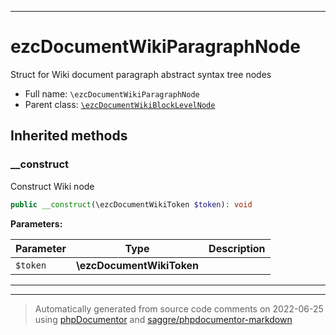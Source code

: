 ***

# ezcDocumentWikiParagraphNode

Struct for Wiki document paragraph abstract syntax tree nodes



* Full name: `\ezcDocumentWikiParagraphNode`
* Parent class: [`\ezcDocumentWikiBlockLevelNode`](./ezcDocumentWikiBlockLevelNode.md)






## Inherited methods


### __construct

Construct Wiki node

```php
public __construct(\ezcDocumentWikiToken $token): void
```








**Parameters:**

| Parameter | Type | Description |
|-----------|------|-------------|
| `$token` | **\ezcDocumentWikiToken** |  |




***


***
> Automatically generated from source code comments on 2022-06-25 using [phpDocumentor](http://www.phpdoc.org/) and [saggre/phpdocumentor-markdown](https://github.com/Saggre/phpDocumentor-markdown)
